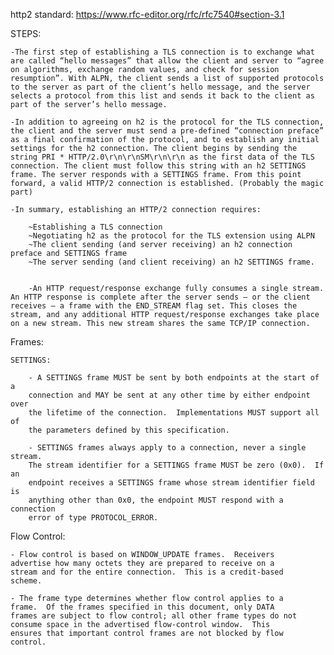 http2 standard: https://www.rfc-editor.org/rfc/rfc7540#section-3.1 

STEPS:

    -The first step of establishing a TLS connection is to exchange what are called “hello messages” that allow the client and server to “agree on algorithms, exchange random values, and check for session resumption”. With ALPN, the client sends a list of supported protocols to the server as part of the client’s hello message, and the server selects a protocol from this list and sends it back to the client as part of the server’s hello message.

    -In addition to agreeing on h2 is the protocol for the TLS connection, the client and the server must send a pre-defined “connection preface” as a final confirmation of the protocol, and to establish any initial settings for the h2 connection. The client begins by sending the string PRI * HTTP/2.0\r\n\r\nSM\r\n\r\n as the first data of the TLS connection. The client must follow this string with an h2 SETTINGS frame. The server responds with a SETTINGS frame. From this point forward, a valid HTTP/2 connection is established. (Probably the magic part)

    -In summary, establishing an HTTP/2 connection requires:

        ~Establishing a TLS connection
        ~Negotiating h2 as the protocol for the TLS extension using ALPN
        ~The client sending (and server receiving) an h2 connection preface and SETTINGS frame
        ~The server sending (and client receiving) an h2 SETTINGS frame.


        -An HTTP request/response exchange fully consumes a single stream. An HTTP response is complete after the server sends – or the client receives – a frame with the END_STREAM flag set. This closes the stream, and any additional HTTP request/response exchanges take place on a new stream. This new stream shares the same TCP/IP connection.

Frames:

    SETTINGS:
        
        - A SETTINGS frame MUST be sent by both endpoints at the start of a
        connection and MAY be sent at any other time by either endpoint over
        the lifetime of the connection.  Implementations MUST support all of
        the parameters defined by this specification.
        
        - SETTINGS frames always apply to a connection, never a single stream.
        The stream identifier for a SETTINGS frame MUST be zero (0x0).  If an
        endpoint receives a SETTINGS frame whose stream identifier field is
        anything other than 0x0, the endpoint MUST respond with a connection
        error of type PROTOCOL_ERROR.



Flow Control:

    - Flow control is based on WINDOW_UPDATE frames.  Receivers
    advertise how many octets they are prepared to receive on a
    stream and for the entire connection.  This is a credit-based
    scheme.

    - The frame type determines whether flow control applies to a
    frame.  Of the frames specified in this document, only DATA
    frames are subject to flow control; all other frame types do not
    consume space in the advertised flow-control window.  This
    ensures that important control frames are not blocked by flow
    control.

